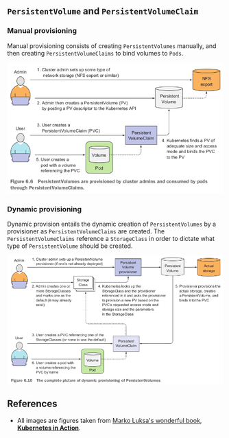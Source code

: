 
## `PersistentVolume` and `PersistentVolumeClaim`

### Manual provisioning
Manual provisioning consists of creating `PersistentVolumes` manually, and then creating `PersistentVolumeClaims` to bind volumes to `Pods`.

![manual provisioning](./kube-assets/pv-pvc.png)

### Dynamic provisioning
Dynamic provision entails the dynamic creation of `PersistentVolumes` by a provisioner as `PersistentVolumeClaims` are created. The `PersistentVolumeClaims` reference a `StorageClass` in order to dictate what type of `PersistentVolume` should be created.

![dynamic provisioning](./kube-assets/pv-pvc-dp.png)

## References
* All images are figures taken from [Marko Luksa's wonderful book, **Kubernetes in Action**](https://www.amazon.com/Kubernetes-Action-Marko-Luksa/dp/1617293725/).